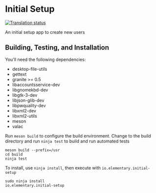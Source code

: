 # Initial Setup

[![Translation status](https://weblate.elementary.io/widgets/installer/-/initial-setup/svg-badge.svg)](https://l10n.elementary.io/projects/installer/initial-setup/?utm_source=widget)

An initial setup app to create new users

## Building, Testing, and Installation

You'll need the following dependencies:
* desktop-file-utils
* gettext
* granite >= 0.5
* libaccountsservice-dev
* libgnomekbd-dev
* libgtk-3-dev
* libjson-glib-dev
* libpwquality-dev
* libxml2-dev
* libxml2-utils
* meson
* valac

Run `meson build` to configure the build environment. Change to the build directory and run `ninja test` to build and run automated tests

    meson build --prefix=/usr
    cd build
    ninja test

To install, use `ninja install`, then execute with `io.elementary.initial-setup`

    sudo ninja install
    io.elementary.initial-setup
